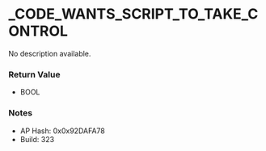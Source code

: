 # _CODE_WANTS_SCRIPT_TO_TAKE_CONTROL

No description available.

### Return Value
* BOOL

### Notes
* AP Hash: 0x0x92DAFA78
* Build: 323

